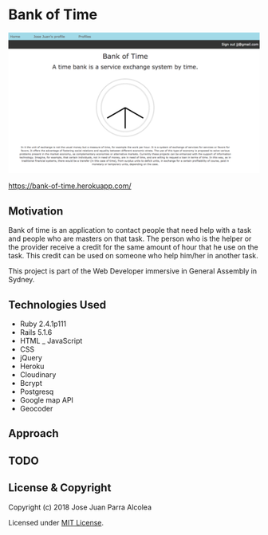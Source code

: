 # Bank of Time
![](app/assets/images/home.png)

<https://bank-of-time.herokuapp.com/>

## Motivation

Bank of time is an application to contact people that need help with a task and people who are masters on that task. The person who is the helper or the provider receive a credit for the same amount of hour that he use on the task. This credit can be used on someone who help him/her in another task.

This project is part of the Web Developer immersive in General Assembly in Sydney.


## Technologies Used

* Ruby 2.4.1p111
* Rails 5.1.6
* HTML _ JavaScript
* CSS
* jQuery
* Heroku
* Cloudinary
* Bcrypt
* Postgresq
* Google map API
* Geocoder


## Approach

## TODO



## License & Copyright

Copyright (c) 2018 Jose Juan Parra Alcolea

Licensed under [MIT License](LICENSE).
